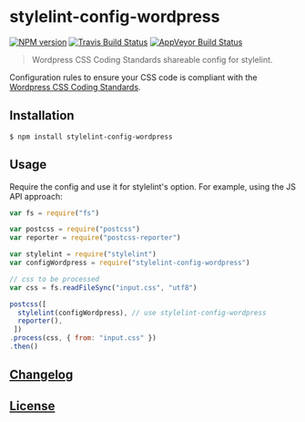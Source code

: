 # stylelint-config-wordpress
[![NPM version](http://img.shields.io/npm/v/stylelint-config-wordpress.svg)](https://www.npmjs.org/package/stylelint-config-wordpress) [![Travis Build Status](https://img.shields.io/travis/stylelint/stylelint-config-wordpress/master.svg?label=unix%20build)](https://travis-ci.org/stylelint/stylelint-config-wordpress) [![AppVeyor Build Status](https://img.shields.io/appveyor/ci/jeddy3/stylelint-config-wordpress/master.svg?label=windows%20build)](https://ci.appveyor.com/project/jeddy3/stylelint-config-wordpress)

> Wordpress CSS Coding Standards shareable config for stylelint.

Configuration rules to ensure your CSS code is compliant with the [Wordpress CSS Coding Standards](https://make.wordpress.org/core/handbook/best-practices/coding-standards/css/).

## Installation

```console
$ npm install stylelint-config-wordpress
```

## Usage

Require the config and use it for stylelint's option. For example, using the JS API approach:

```js
var fs = require("fs")

var postcss = require("postcss")
var reporter = require("postcss-reporter")

var stylelint = require("stylelint")
var configWordpress = require("stylelint-config-wordpress")

// css to be processed
var css = fs.readFileSync("input.css", "utf8")

postcss([
  stylelint(configWordpress), // use stylelint-config-wordpress
  reporter(),
 ])
.process(css, { from: "input.css" })
.then()
```

## [Changelog](CHANGELOG.md)

## [License](LICENSE)
